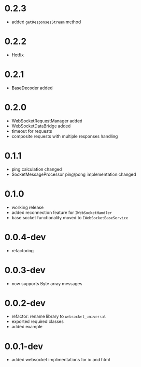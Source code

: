 # 0.2.3

- added `getResponsesStream` method

# 0.2.2

- Hotfix

# 0.2.1

- BaseDecoder added

# 0.2.0

- WebSocketRequestManager added
- WebSocketDataBridge added
- timeout for requests
- composite requests with multiple responses handling

# 0.1.1

- ping calculation changed
- SocketMessageProcessor ping/pong implementation changed

# 0.1.0

- working release
- added reconnection feature for `IWebSocketHandler`
- base socket functionality moved to `IWebSocketBaseService`

# 0.0.4-dev

- refactoring

# 0.0.3-dev

- now supports Byte array messages

# 0.0.2-dev

- refactor: rename library to `websocket_universal`
- exported required classes
- added example

# 0.0.1-dev

- added websocket implimentations for io and html

